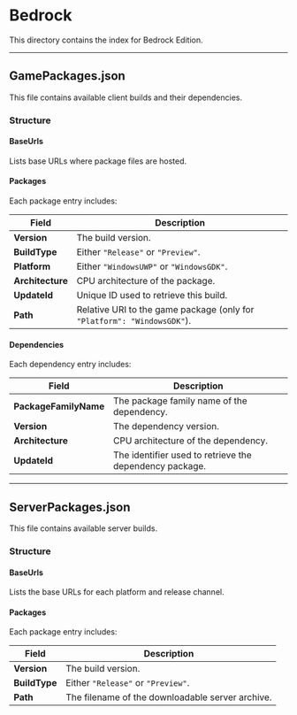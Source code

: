 # Bedrock

This directory contains the index for Bedrock Edition.

---

## GamePackages.json

This file contains available client builds and their dependencies.

### Structure

#### BaseUrls

Lists base URLs where package files are hosted.


#### Packages

Each package entry includes:

| Field            | Description                                                             |
| ---------------- | ----------------------------------------------------------------------- |
| **Version**      | The build version.                                                      |
| **BuildType**    | Either `"Release"` or `"Preview"`.                                      |
| **Platform**     | Either `"WindowsUWP"` or `"WindowsGDK"`.                                |
| **Architecture** | CPU architecture of the package.                                        |
| **UpdateId**     | Unique ID used to retrieve this build.                                  |
| **Path**         | Relative URI to the game package (only for `"Platform": "WindowsGDK"`). |


#### Dependencies

Each dependency entry includes:

| Field                 | Description                                             |
| --------------------- | ------------------------------------------------------- |
| **PackageFamilyName** | The package family name of the dependency.              |
| **Version**           | The dependency version.                                 |
| **Architecture**      | CPU architecture of the dependency.                     |
| **UpdateId**          | The identifier used to retrieve the dependency package. |

---


## ServerPackages.json

This file contains available server builds.

### Structure

#### BaseUrls

Lists the base URLs for each platform and release channel.


#### Packages

Each package entry includes:

| Field         | Description                                                                               |
| ------------- | ----------------------------------------------------------------------------------------- |
| **Version**   | The build version.                                                                        |
| **BuildType** | Either `"Release"` or `"Preview"`.                                                        |
| **Path**      | The filename of the downloadable server archive.                                          |